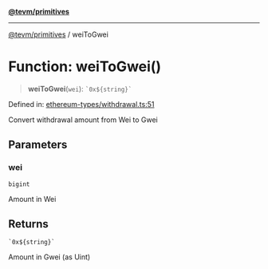 [**@tevm/primitives**](../README.md)

***

[@tevm/primitives](../globals.md) / weiToGwei

# Function: weiToGwei()

> **weiToGwei**(`wei`): `` `0x${string}` ``

Defined in: [ethereum-types/withdrawal.ts:51](https://github.com/evmts/primitives/blob/main/src/ethereum-types/withdrawal.ts#L51)

Convert withdrawal amount from Wei to Gwei

## Parameters

### wei

`bigint`

Amount in Wei

## Returns

`` `0x${string}` ``

Amount in Gwei (as Uint)
